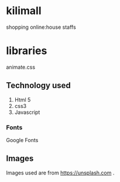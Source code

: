# kilimall
shopping online:house staffs
# libraries
animate.css

## Technology used
1. Html 5
2. css3
3. Javascript
### Fonts
Google Fonts
## Images
Images used are from https://unsplash.com
.
